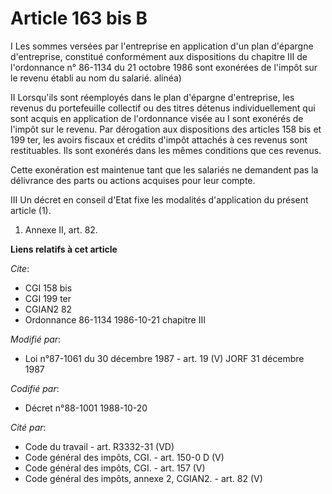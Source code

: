 # Article 163 bis B

I  Les sommes versées par l'entreprise en application d'un plan d'épargne d'entreprise, constitué conformément aux
dispositions du chapitre III de l'ordonnance n° 86-1134 du 21 octobre 1986 sont exonérées de l'impôt sur le revenu établi au
nom du salarié. alinéa)

II Lorsqu'ils sont réemployés dans le plan d'épargne d'entreprise, les revenus du portefeuille collectif ou des titres
détenus individuellement qui sont acquis en application de l'ordonnance visée au I sont exonérés de l'impôt sur le revenu.
Par dérogation aux dispositions des articles 158 bis et 199 ter, les avoirs fiscaux et crédits d'impôt attachés à ces revenus
sont restituables. Ils sont exonérés dans les mêmes conditions que ces revenus.

Cette exonération est maintenue tant que les salariés ne demandent pas la délivrance des parts ou actions acquises pour leur
compte.

III  Un décret en conseil d'Etat fixe les modalités d'application du présent article (1).

1) Annexe II, art. 82.

**Liens relatifs à cet article**

_Cite_:

  - CGI 158 bis
  - CGI 199 ter
  - CGIAN2 82
  - Ordonnance 86-1134 1986-10-21 chapitre III

_Modifié par_:

  - Loi n°87-1061 du 30 décembre 1987 - art. 19 (V) JORF 31 décembre 1987

_Codifié par_:

  - Décret n°88-1001 1988-10-20

_Cité par_:

  - Code du travail - art. R3332-31 (VD)
  - Code général des impôts, CGI. - art. 150-0 D (V)
  - Code général des impôts, CGI. - art. 157 (V)
  - Code général des impôts, annexe 2, CGIAN2. - art. 82 (V)
